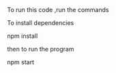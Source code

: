 To run this code ,run the commands

To install dependencies

npm install

then to run the program

npm start